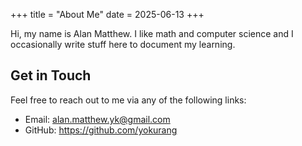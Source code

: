 +++
title = "About Me"
date = 2025-06-13
+++

Hi, my name is Alan Matthew. I like math and computer science and I occasionally write stuff here to document my learning.

## Get in Touch

Feel free to reach out to me via any of the following links:

- Email: alan.matthew.yk@gmail.com
- GitHub: https://github.com/yokurang
